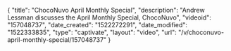 {
    "title": "ChocoNuvo April Monthly Special",
    "description": "Andrew Lessman discusses the April Monthly Special, ChocoNuvo",
    "videoid": "157048737",
    "date_created": "1522272291",
    "date_modified": "1522333835",
    "type": "captivate",
    "layout": "video",
    "url": "\/v\/choconuvo-april-monthly-special\/157048737"
}